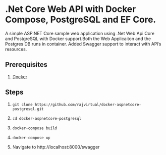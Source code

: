 # .Net Core Web API with Docker Compose, PostgreSQL and EF Core.
A simple ASP.NET Core sample web application using .Net Web Api Core and PostgreSQL with Docker support.Both the Web Applicaiton and the Postgres DB runs in container. Added Swagger support to interact with API’s resources.

## Prerequisites
1. [Docker](https://www.docker.com/)

## Steps
1. `git clone https://github.com/rajvirtual/docker-aspnetcore-postgresql.git`

2. `cd docker-aspnetcore-postgresql`

3. `docker-compose build`

4. `docker-compose up`

5.  Navigate to http://localhost:8000/swagger
